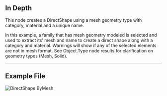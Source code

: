 ## In Depth
This node creates a DirectShape using a mesh geometry type with category, material and a unique name.

In this example, a family that has mesh geometry modeled is selected and used to extract its’ mesh and name to create a direct shape along with a category and material.  Warnings will show if any of the selected elements are not in mesh format.  See Object.Type node results for clarification on geometry types (Mesh, Solid).

___
## Example File

![DirectShape.ByMesh](./Revit.Elements.DirectShape.ByMesh_img.jpg)
